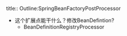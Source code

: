 title:: Outline:SpringBeanFactoryPostProcessor

- 这个扩展点能干什么？修改BeanDefintion?
	- BeanDefinitionRegistryProcessor